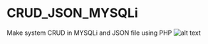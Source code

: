 # CRUD_JSON_MYSQLi
Make system CRUD in MYSQLi and JSON file using PHP
![alt text](https://raw.githubusercontent.com/rdfariz/CRUD_JSON_MYSQLi/master/Screenshot_1.png)
